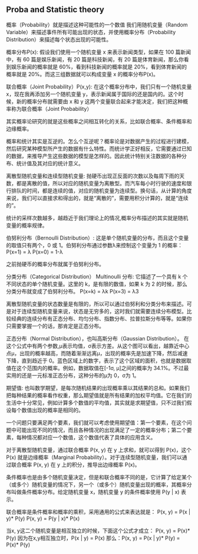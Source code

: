 ## Proba and Statistic theory
概率（Probability）就是描述这种可能性的一个数值
我们用随机变量（Random Variable）来描述事件所有可能出现的状态，并使用概率分布（Probability Distribution）来描述每个状态出现的可能性。

概率分布P(x):
假设我们使用一个随机变量 x 来表示新闻类型，如果在 100 篇新闻中，有 60 篇是娱乐新闻，有 20 篇是科技新闻，有 20 篇是体育新闻，那么你看到娱乐新闻的概率就是 60%，看到科技新闻的概率就是 20%，看到体育新闻的概率就是 20%。而这三组数据就可以构成变量 x 的概率分布P(x)。

联合概率（Joint Probability）P(x,y):
在这个概率分布中，我们只有一个随机变量 x，现在我再添加另一个随机变量 y，表示新闻属于国际的还是国内的。这个时候，新的概率分布就需要由 x 和 y 这两个变量联合起来才能决定，我们把这种概率称为联合概率（Joint Probability）


其实概率论研究的就是这些概率之间相互转化的关系，比如联合概率、条件概率和边缘概率。

概率和统计其实是互逆的。怎么个互逆呢？概率论是对数据产生的过程进行建模，然后研究某种模型所产生的数据有什么特性。而统计学正好相反，它需要通过已知的数据，来推导产生这些数据的模型是怎样的。因此统计特别关注数据的各种分布、统计值及其对应的统计意义。

离散型随机变量和连续型随机变量:
抛硬币出现正反面的次数以及每周下雨的天数，都是离散的值，所以对应的随机变量为离散型。而汽车每小时行驶的速度和银行排队的时间，都是连续的值，对应的随机变量为连续型。换句话，从计算的角度来说，我们可以直接求和得出的，就是“离散的”，需要用积分计算的，就是“连续的”。

统计的采样次数越多，越趋近于我们理论上的情况,概率分布描述的其实就是随机变量的概率规律。

伯努利分布（Bernoulli Distribution）:
这是单个随机变量的分布，而且这个变量的取值只有两个，0 或 1。伯努利分布通过参数λ来控制这个变量为 1 的概率：
P(x=1) = λ
P(x=0) = 1-λ

之前抛硬币的概率分布就属于伯努利分布。 

分类分布（Categorical Distribution） Multinoulli 分布:
它描述了一个具有 k 个不同状态的单个随机变量。这里的 k，是有限的数值，如果 k 为 2 的时候，那么分类分布就变成了伯努利分布。
P(x=k) = λk
P(x=3) = λ3

离散型随机变量的状态数量是有限的，所以可以通过伯努利和分类分布来描述。可是对于连续型随机变量来说，状态是无穷多的，这时我们就需要连续分布模型。比较经典的连续分布有正态分布、均匀分布、指数分布、拉普拉斯分布等等。如果你只需要掌握一个的话，那肯定是正态分布。

正态分布（Normal Distribution），也叫高斯分布（Gaussian Distribution）。
在这个公式中有两个参数,μ表示均值，σ表示方差。从这个图可以看出，越靠近中心点μ，出现的概率越高，而随着渐渐远离μ，出现的概率先是加速下降，然后减速下降，直到趋近于 0。蓝色区域上的数字，表示了这个区域的面积，也就是数据取值在这个范围内的概率。例如，数据取值在[-1σ, μ]之间的概率为 34.1%。不过最实用的还是一元标准正态分布，这种分布的μ为 0，σ为 1。

期望值:
也叫数学期望，是每次随机结果的出现概率乘以其结果的总和。如果我们把每种结果的概率看作权重，那么期望值就是所有结果的加权平均值。它在我们的生活中十分常见，例如计算多个数值的平均值，其实就是求期望值，只不过我们假设每个数值出现的概率是相同的。

一个问题只要满足两个要素，我们就可以考虑使用期望值：第一个要素，在这个问题中可能出现不同的情况，而且各种情况的出现满足了一定的概率分布；第二个要素，每种情况都对应一个数值，这个数值代表了具体的应用含义。


对于离散型随机变量，通过联合概率 P(x, y) 在 y 上求和，就可以得到 P(x)，这个 P(x) 就是边缘概率（Marginal Probability）。对于连续型随机变量，我们可以通过联合概率 P(x, y) 在 y 上的积分，推导出边缘概率 P(x)。

条件概率也是由多个随机变量决定，但是和联合概率不同的是，它计算了给定某个（或多个）随机变量的情况下，另一个（或多个）随机变量出现的概率，其概率分布叫做条件概率分布。给定随机变量 x，随机变量 y 的条件概率使用 P(y | x) 表示。

联合概率是条件概率和概率的乘积，采用通用的公式来表达就是：
P(x, y) = P(x | y)* P(y)
P(x, y) = P(y | x)* P(x)

当x, y这二个随机变量是相互独立的时候，下面这个公式才成立：
P(x, y) = P(x)* P(y)
因为在x,y相互独立时，P(x | y) = P(x)
那么：P(x, y) = P(x | y)* P(y) = P(x)* P(y)